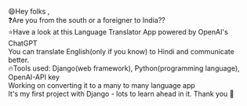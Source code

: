 😄Hey folks ,<br />
❓Are you from the south or a foreigner to India??<br />
⭐Have a look at this Language Translator App powered by OpenAI's ChatGPT<br />
You can translate English(only if you know) to Hindi and communicate better. <br />
🔥Tools used: Django(web framework), Python(programming language), OpenAI-API key<br />
Working on converting it to a many to many language app <br />
It's my first project with Django - lots to learn ahead in it.
Thank you 👋<br />
